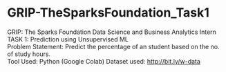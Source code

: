 # GRIP-TheSparksFoundation_Task1
GRIP: The Sparks Foundation Data Science and Business Analytics Intern  
TASK 1: Prediction using Unsupervised ML  
Problem Statement: Predict the percentage of an student based on the no. of study hours.  
Tool Used: Python (Google Colab) 
Dataset used: http://bit.ly/w-data
